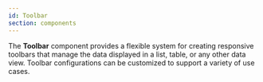 ```yaml
---
id: Toolbar
section: components
---
```

The **Toolbar** component provides a flexible system for creating responsive toolbars that manage the data displayed in a list, table, or any other data view. Toolbar configurations can be customized to support a variety of use cases.
